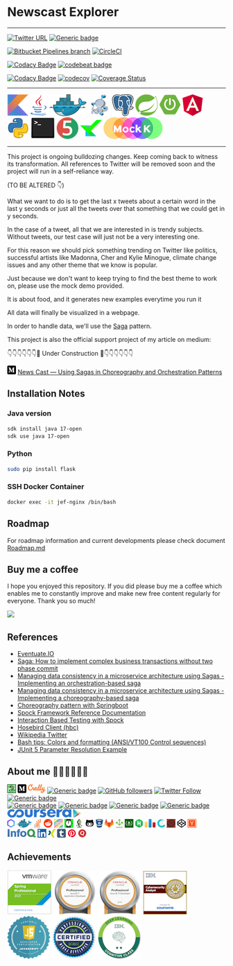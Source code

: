 # Newscast Explorer

---

[![Twitter URL](https://img.shields.io/twitter/url?logoColor=blue&style=social&url=https%3A%2F%2Fimg.shields.io%2Ftwitter%2Furl%3Fstyle%3Dsocial)](https://twitter.com/intent/tweet?text=Checkout%20this%20@bitbucket%20repo%20by%20@joaofse%20%F0%9F%91%A8%F0%9F%8F%BD%E2%80%8D%F0%9F%92%BB:%20https://bitbucket.org/jesperancinha/news-cast-explorer/src/master/)
[![Generic badge](https://img.shields.io/static/v1.svg?label=BitBucket&message=Newscast%20Explorer&color=informational)](https://bitbucket.org/jesperancinha/news-cast-explorer)

[![Bitbucket Pipelines branch](https://img.shields.io/bitbucket/pipelines/jesperancinha/news-cast-explorer/master)](https://bitbucket.org/jesperancinha/news-cast-explorer/addon/pipelines/home#!/)
[![CircleCI](https://circleci.com/bb/jesperancinha/news-cast-explorer.svg?style=svg)](https://circleci.com/bb/jesperancinha/news-cast-explorer)

[![Codacy Badge](https://app.codacy.com/project/badge/Grade/f49ddf491c1c4eff8addac23e08b9a91)](https://www.codacy.com/bb/jesperancinha/news-cast-explorer/dashboard?utm_source=jesperancinha@bitbucket.org&amp;utm_medium=referral&amp;utm_content=jesperancinha/news-cast-explorer&amp;utm_campaign=Badge_Grade)
[![codebeat badge](https://codebeat.co/badges/d02c6697-4f3f-486a-9297-c45fc0f46402)](https://codebeat.co/projects/bitbucket-org-jesperancinha-news-cast-explorer-master)

[![Codacy Badge](https://app.codacy.com/project/badge/Coverage/f49ddf491c1c4eff8addac23e08b9a91)](https://www.codacy.com/bb/jesperancinha/news-cast-explorer/dashboard?utm_source=jesperancinha@bitbucket.org&utm_medium=referral&utm_content=jesperancinha/news-cast-explorer&utm_campaign=Badge_Coverage)
[![codecov](https://codecov.io/bb/jesperancinha/news-cast-explorer/branch/master/graph/badge.svg?token=ZZQIS9S1LR)](https://codecov.io/bb/jesperancinha/news-cast-explorer)
[![Coverage Status](https://coveralls.io/repos/bitbucket/jesperancinha/news-cast-explorer/badge.svg?branch=master)](https://coveralls.io/bitbucket/jesperancinha/news-cast-explorer?branch=master)

---

[![alt text](https://raw.githubusercontent.com/jesperancinha/project-signer/master/project-signer-templates/icons-50/kotlin-50.png "Kotlin")](https://kotlinlang.org/)
[![alt text](https://raw.githubusercontent.com/jesperancinha/project-signer/master/project-signer-templates/icons-50/java-50.png "Java")](https://www.oracle.com/java/)
[![alt text](https://raw.githubusercontent.com/jesperancinha/project-signer/master/project-signer-templates/icons-50/docker-50.png)](https://www.docker.com/)
[![alt text](https://raw.githubusercontent.com/jesperancinha/project-signer/master/project-signer-templates/icons-50/docker-compose-50.png)](https://docs.docker.com/compose/)
[![alt text](https://raw.githubusercontent.com/jesperancinha/project-signer/master/project-signer-templates/icons-50/postgres-50.png "PostgreSQL")](https://www.postgresql.org/)
[![alt text](https://raw.githubusercontent.com/jesperancinha/project-signer/master/project-signer-templates/icons-50/spring-50.png)](https://spring.io/)
[![alt text](https://raw.githubusercontent.com/jesperancinha/project-signer/master/project-signer-templates/icons-50/spring-boot-50.png)](https://spring.io/projects/spring-boot)
[![alt text](https://raw.githubusercontent.com/jesperancinha/project-signer/master/project-signer-templates/icons-50/angular-50.png "Angular")](https://angular.io/)
[![alt text](https://raw.githubusercontent.com/jesperancinha/project-signer/master/project-signer-templates/icons-50/python-50.png)](https://www.python.org/)
[![alt text](https://raw.githubusercontent.com/jesperancinha/project-signer/master/project-signer-templates/icons-50/bash-50.png)](https://www.gnu.org/software/bash/)
[![alt text](https://raw.githubusercontent.com/jesperancinha/project-signer/master/project-signer-templates/icons-50/jupiter5-50.png "Jupiter 5")](https://junit.org/junit5/docs/current/user-guide/)
[![alt text](https://raw.githubusercontent.com/jesperancinha/project-signer/master/project-signer-templates/icons-50/kotest-50.png "Kotest 4.6.1")](https://kotest.io/)
[![alt text](https://raw.githubusercontent.com/jesperancinha/project-signer/master/project-signer-templates/icons-50/mockk-50.png "MockK")](https://mockk.io/)

---

This project is ongoing bulldozing changes. Keep coming back to witness its transformation. All references to Twitter will be removed soon and the project will run in a self-reliance way.

(TO BE ALTERED 👇)

What we want to do is to get the last x tweets about a certain word in the last y seconds or just all the tweets over that something that we could get in y seconds.

In the case of a tweet, all that we are interested in is trendy subjects. Without tweets, our test case will just not be a very interesting one.

For this reason we should pick something trending on Twitter like politics, successful artists like Madonna, Cher and Kylie Minogue, climate change issues and any other theme that we know is popular.

Just because we don't want to keep trying to find the best theme to work on, please use the mock demo provided.

It is about food, and it generates new examples everytime you run it

All data will finally be visualized in a webpage.

In order to handle data, we'll use the [Saga](https://microservices.io/patterns/data/saga.html) pattern.

This project is also the official support project of my article on medium:

👇👇👇👇👇👇🚧 Under Construction 🚧👇👇👇👇👇👇

[![alt text](https://raw.githubusercontent.com/jesperancinha/project-signer/master/project-signer-templates/icons-20/medium-20.png "Medium")](https://medium.com/@jofisaes/what-did-they-say-tweeting-with-hosebird-client-d15b1e22058b) [News Cast — Using Sagas in Choreography and Orchestration Patterns](https://medium.com/@jofisaes/what-did-they-say-tweeting-with-hosebird-client-d15b1e22058b)

## Installation Notes

### Java version

```bash
sdk install java 17-open
sdk use java 17-open
```

### Python

```bash
sudo pip install flask
```

### SSH Docker Container

```bash
docker exec -it jef-nginx /bin/bash
```

## Roadmap

For roadmap information and current developments please check document [Roadmap.md](./Roadmap.md)

## Buy me a coffee

I hope you enjoyed this repository. If you did please buy me a coffee which enables me to constantly improve and make new free content regularly for everyone. Thank you so much!

<a href="https://www.buymeacoffee.com/jesperancinha"><img height="50px" src="https://img.buymeacoffee.com/button-api/?text=Buy me a coffee&emoji=&slug=jesperancinha&button_colour=046c46&font_colour=ffffff&font_family=Cookie&outline_colour=ffffff&coffee_colour=FFDD00"></a>

## References

- [Eventuate.IO](https://eventuate.io/)
- [Saga: How to implement complex business transactions without two phase commit](https://blog.bernd-ruecker.com/saga-how-to-implement-complex-business-transactions-without-two-phase-commit-e00aa41a1b1b)
- [Managing data consistency in a microservice architecture using Sagas - Implementing an orchestration-based saga](https://chrisrichardson.net/post/sagas/2019/12/12/developing-sagas-part-4.html)
- [Managing data consistency in a microservice architecture using Sagas - Implementing a choreography-based saga](https://chrisrichardson.net/post/sagas/2019/0x§8/15/developing-sagas-part-3.html)
- [Choreography pattern with Springboot](https://www.google.com/amp/s/www.vinsguru.com/choreography-saga-pattern-with-spring-boot/amp/)
- [Spock Framework Reference Documentation](http://spockframework.org/spock/docs/1.1-rc-3/all_in_one.html#_helper_methods)
- [Interaction Based Testing with Spock](http://spockframework.org/spock/docs/1.0/interaction_based_testing.html)
- [Hosebird Client (hbc)](https://github.com/twitter/hbc)
- [Wikipedia Twitter](https://en.wikipedia.org/wiki/Twitter)
- [Bash tips: Colors and formatting (ANSI/VT100 Control sequences)](https://misc.flogisoft.com/bash/tip_colors_and_formatting)
- [JUnit 5 Parameter Resolution Example](https://howtoprogram.xyz/2016/10/28/junit-5-parameter-resolution-example/)

## About me 👨🏽‍💻🚀🏳️‍🌈

[![alt text](https://raw.githubusercontent.com/jesperancinha/project-signer/master/project-signer-templates/icons-20/JEOrgLogo-20.png "João Esperancinha Homepage")](http://joaofilipesabinoesperancinha.nl)
[![alt text](https://raw.githubusercontent.com/jesperancinha/project-signer/master/project-signer-templates/icons-20/medium-20.png "Medium")](https://medium.com/@jofisaes)
[![alt text](https://raw.githubusercontent.com/jesperancinha/project-signer/master/project-signer-templates/icons-20/credly-20.png "Credly")](https://www.credly.com/users/joao-esperancinha)
[![Generic badge](https://img.shields.io/static/v1.svg?label=Homepage&message=joaofilipesabinoesperancinha.nl&color=6495ED "João Esperancinha Homepage")](https://joaofilipesabinoesperancinha.nl/)
[![GitHub followers](https://img.shields.io/github/followers/jesperancinha.svg?label=jesperancinha&style=social "GitHub")](https://github.com/jesperancinha)
[![Twitter Follow](https://img.shields.io/twitter/follow/joaofse?label=João%20Esperancinha&style=social "Twitter")](https://twitter.com/joaofse)
[![Generic badge](https://img.shields.io/static/v1.svg?label=GitHub&message=JEsperancinhaOrg&color=yellow "jesperancinha.org dependencies")](https://github.com/JEsperancinhaOrg)   
[![Generic badge](https://img.shields.io/static/v1.svg?label=Articles&message=Across%20The%20Web&color=purple)](https://github.com/jesperancinha/project-signer/blob/master/project-signer-templates/Articles.md)
[![Generic badge](https://img.shields.io/static/v1.svg?label=Webapp&message=Image%20Train%20Filters&color=6495ED)](http://itf.joaofilipesabinoesperancinha.nl/)
[![Generic badge](https://img.shields.io/static/v1.svg?label=All%20Badges&message=Badges&color=red "All badges")](https://joaofilipesabinoesperancinha.nl/badges)
[![Generic badge](https://img.shields.io/static/v1.svg?label=Status&message=Project%20Status&color=red "Project statuses")](https://github.com/jesperancinha/project-signer/blob/master/project-signer-quality/Build.md)
[![alt text](https://raw.githubusercontent.com/jesperancinha/project-signer/master/project-signer-templates/icons-20/coursera-20.png "Coursera")](https://www.coursera.org/user/da3ff90299fa9297e283ee8e65364ffb)
[![alt text](https://raw.githubusercontent.com/jesperancinha/project-signer/master/project-signer-templates/icons-20/google-apps-20.png "Google Apps")](https://play.google.com/store/apps/developer?id=Joao+Filipe+Sabino+Esperancinha)   
[![alt text](https://raw.githubusercontent.com/jesperancinha/project-signer/master/project-signer-templates/icons-20/sonatype-20.png "Sonatype Search Repos")](https://search.maven.org/search?q=org.jesperancinha)
[![alt text](https://raw.githubusercontent.com/jesperancinha/project-signer/master/project-signer-templates/icons-20/docker-20.png "Docker Images")](https://hub.docker.com/u/jesperancinha)
[![alt text](https://raw.githubusercontent.com/jesperancinha/project-signer/master/project-signer-templates/icons-20/stack-overflow-20.png)](https://stackoverflow.com/users/3702839/joao-esperancinha)
[![alt text](https://raw.githubusercontent.com/jesperancinha/project-signer/master/project-signer-templates/icons-20/reddit-20.png "Reddit")](https://www.reddit.com/user/jesperancinha/)
[![alt text](https://raw.githubusercontent.com/jesperancinha/project-signer/master/project-signer-templates/icons-20/devto-20.png "Dev To")](https://dev.to/jofisaes)
[![alt text](https://raw.githubusercontent.com/jesperancinha/project-signer/master/project-signer-templates/icons-20/hackernoon-20.jpeg "Hackernoon")](https://hackernoon.com/@jesperancinha)
[![alt text](https://raw.githubusercontent.com/jesperancinha/project-signer/master/project-signer-templates/icons-20/codeproject-20.png "Code Project")](https://www.codeproject.com/Members/jesperancinha)
[![alt text](https://raw.githubusercontent.com/jesperancinha/project-signer/master/project-signer-templates/icons-20/github-20.png "GitHub")](https://github.com/jesperancinha)
[![alt text](https://raw.githubusercontent.com/jesperancinha/project-signer/master/project-signer-templates/icons-20/bitbucket-20.png "BitBucket")](https://bitbucket.org/jesperancinha)
[![alt text](https://raw.githubusercontent.com/jesperancinha/project-signer/master/project-signer-templates/icons-20/gitlab-20.png "GitLab")](https://gitlab.com/jesperancinha)
[![alt text](https://raw.githubusercontent.com/jesperancinha/project-signer/master/project-signer-templates/icons-20/bintray-20.png "BinTray")](https://bintray.com/jesperancinha)
[![alt text](https://raw.githubusercontent.com/jesperancinha/project-signer/master/project-signer-templates/icons-20/free-code-camp-20.jpg "FreeCodeCamp")](https://www.freecodecamp.org/jofisaes)
[![alt text](https://raw.githubusercontent.com/jesperancinha/project-signer/master/project-signer-templates/icons-20/hackerrank-20.png "HackerRank")](https://www.hackerrank.com/jofisaes)
[![alt text](https://raw.githubusercontent.com/jesperancinha/project-signer/master/project-signer-templates/icons-20/codeforces-20.png "Code Forces")](https://codeforces.com/profile/jesperancinha)
[![alt text](https://raw.githubusercontent.com/jesperancinha/project-signer/master/project-signer-templates/icons-20/codebyte-20.png "Codebyte")](https://coderbyte.com/profile/jesperancinha)
[![alt text](https://raw.githubusercontent.com/jesperancinha/project-signer/master/project-signer-templates/icons-20/codewars-20.png "CodeWars")](https://www.codewars.com/users/jesperancinha)
[![alt text](https://raw.githubusercontent.com/jesperancinha/project-signer/master/project-signer-templates/icons-20/codepen-20.png "Code Pen")](https://codepen.io/jesperancinha)
[![alt text](https://raw.githubusercontent.com/jesperancinha/project-signer/master/project-signer-templates/icons-20/hacker-news-20.png "Hacker News")](https://news.ycombinator.com/user?id=jesperancinha)
[![alt text](https://raw.githubusercontent.com/jesperancinha/project-signer/master/project-signer-templates/icons-20/infoq-20.png "InfoQ")](https://www.infoq.com/profile/Joao-Esperancinha.2/)
[![alt text](https://raw.githubusercontent.com/jesperancinha/project-signer/master/project-signer-templates/icons-20/linkedin-20.png "LinkedIn")](https://www.linkedin.com/in/joaoesperancinha/)
[![alt text](https://raw.githubusercontent.com/jesperancinha/project-signer/master/project-signer-templates/icons-20/xing-20.png "Xing")](https://www.xing.com/profile/Joao_Esperancinha/cv)
[![alt text](https://raw.githubusercontent.com/jesperancinha/project-signer/master/project-signer-templates/icons-20/tumblr-20.png "Tumblr")](https://jofisaes.tumblr.com/)
[![alt text](https://raw.githubusercontent.com/jesperancinha/project-signer/master/project-signer-templates/icons-20/pinterest-20.png "Pinterest")](https://nl.pinterest.com/jesperancinha/)
[![alt text](https://raw.githubusercontent.com/jesperancinha/project-signer/master/project-signer-templates/icons-20/quora-20.png "Quora")](https://nl.quora.com/profile/Jo%C3%A3o-Esperancinha)

## Achievements

[![VMware Spring Professional 2021](https://raw.githubusercontent.com/jesperancinha/project-signer/master/project-signer-templates/badges/vmware-spring-professional-2021.png "VMware Spring Professional 2021")](https://www.credly.com/badges/762fa7a4-9cf4-417d-bd29-7e072d74cdb7)
[![Oracle Certified Professional, JEE 7 Developer](https://raw.githubusercontent.com/jesperancinha/project-signer/master/project-signer-templates/badges/oracle-certified-professional-java-ee-7-application-developer-100.png "Oracle Certified Professional, JEE7 Developer")](https://www.credly.com/badges/27a14e06-f591-4105-91ca-8c3215ef39a2)
[![Oracle Certified Professional, Java SE 11 Programmer](https://raw.githubusercontent.com/jesperancinha/project-signer/master/project-signer-templates/badges/oracle-certified-professional-java-se-11-developer-100.png "Oracle Certified Professional, Java SE 11 Programmer")](https://www.credly.com/badges/87609d8e-27c5-45c9-9e42-60a5e9283280)
[![IBM Cybersecurity Analyst Professional](https://raw.githubusercontent.com/jesperancinha/project-signer/master/project-signer-templates/badges/ibm-cybersecurity-analyst-professional-certificate-100.png "IBM Cybersecurity Analyst Professional")](https://www.credly.com/badges/ad1f4abe-3dfa-4a8c-b3c7-bae4669ad8ce)
[![Certified Advanced JavaScript Developer](https://raw.githubusercontent.com/jesperancinha/project-signer/master/project-signer-templates/badges/cancanit-badge-1462-100.png "Certified Advanced JavaScript Developer")](https://cancanit.com/certified/1462/)
[![Certified Neo4j Professional](https://raw.githubusercontent.com/jesperancinha/project-signer/master/project-signer-templates/badges/professional_neo4j_developer-100.png "Certified Neo4j Professional")](https://graphacademy.neo4j.com/certificates/c279afd7c3988bd727f8b3acb44b87f7504f940aac952495ff827dbfcac024fb.pdf)
[![Deep Learning](https://raw.githubusercontent.com/jesperancinha/project-signer/master/project-signer-templates/badges/deep-learning-100.png "Deep Learning")](https://www.credly.com/badges/8d27e38c-869d-4815-8df3-13762c642d64)
